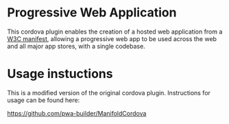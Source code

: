 ﻿<!---
 license: MIT License
-->

# Progressive Web Application
This cordova plugin enables the creation of a hosted web application from a [W3C manifest](http://www.w3.org/2008/webapps/manifest/), allowing a progressive web app to be used across the web and all major app stores, with a single codebase.

# Usage instuctions
This is a modified version of the original cordova plugin. Instructions for usage can be found here:

https://github.com/pwa-builder/ManifoldCordova
